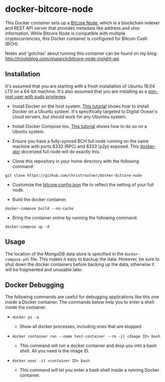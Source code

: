 # docker-bitcore-node
This Docker container sets up
a [Bitcore Node](https://github.com/bitpay/bitcore/tree/master/packages/bitcore-node),
which is a blockchain indexer and REST API server that provides metadata like
address and utxo information. While Bitcore Node is
compatible with multiple cryptocurrencies, this Docker container is configured
for Bitcoin Cash (BCH).

Notes and 'gotchas' about running this container can be found on my blog:
http://troutsblog.com/research/bitcore-node-insight-api

## Installation
It's assumed that you are starting with a fresh installation of Ubuntu 18.04
LTS on a 64-bit machine.
It's also assumed that you are installing as
a [non-root user with sudo privileges](https://www.digitalocean.com/community/tutorials/initial-server-setup-with-ubuntu-16-04).

- Install Docker on the host
system. [This tutorial](https://www.digitalocean.com/community/tutorials/how-to-install-and-use-docker-on-ubuntu-18-04) shows
how to install Docker on a Ubuntu system. It's specifically targeted to Digital
Ocean's cloud servers, but should work for any Ubuntnu system.

- Install Docker Compose too. [This tutorial](https://www.digitalocean.com/community/tutorials/how-to-install-docker-compose-on-ubuntu-18-04)
shows how to do so on a Ubuntu system.

- Ensure you have a fully-synced BCH full node running on the same machine with
ports 8332 (RPC) and 8333 (p2p) exposed.
This [docker-abc](https://github.com/christroutner/docker-abc) docerized
full node will do exactly this.

- Clone this repository in your home directory with the following command:

`git clone https://github.com/christroutner/docker-bitcore-node`

- Customize the [bitcore.config.json](bitcore.config.json) file to reflect
the setting of your full node.

- Build the docker container.

`docker-compose build --no-cache`

- Bring the container online by running the following command:

`docker-compose up -d`

## Usage
The location of the MongoDB data store is specified in the `docker-compose.yml` file.
This makes it easy to backup the data. However, be sure to shut down the docker
containers before backing up the data, otherwise it will be fragmented and unusable later.

## Docker Debugging
The following commands are useful for debugging applications like this one
inside a Docker container. The commands below help you to enter a shell
inside the container.

* `docker ps -a`
  * Show all docker processes, including ones that are stopped.

* `docker container run --name test-container --rm -it <Image ID> bash`
  * This command will run a docker container and drop you into a bash shell.
  All you need is the image ID.

* `docker exec -it <container ID> bash`
  * This command will let you enter a bash shell inside a running Docker container.
